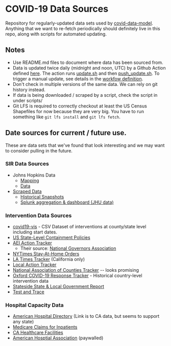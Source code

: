 # COVID-19 Data Sources
Repository for regularly-updated data sets used by
[covid-data-model](https://github.com/covid-projections/covid-data-model). Anything that we want to re-fetch periodically should definitely live in this repo, along with scripts for automated updating.

## Notes
* Use README.md files to document where data has been sourced from.
* Data is updated twice daily (midnight and noon, UTC) by a Github Action defined [here](./.github/workflows/update_data.yml). 
  The action runs [update.sh](./update.sh) and then [push_update.sh](./push_update.sh).
  To trigger a manual update, see details in the [workfow definition](./.github/workflows/update_data.yml#L6).
* Don't check in multiple versions of the same data. We can rely on git history
  instead.
* If data is being downloaded / scraped by a script, check the script in under
  scripts/
* Git LFS is required to correctly checkout at least the US Census Shapefiles
  for now because they are very big. You have to run something like `git lfs
  install` and `git lfs fetch`.

## Date sources for current / future use.
These are data sets that we've found that look interesting and we may want to consider pulling in the future.

### SIR Data Sources

* Johns Hopkins Data
  * [Mapping](https://systems.jhu.edu/research/public-health/ncov/)
  * [Data](https://github.com/CSSEGISandData/COVID-19)
* [Scraped Data](https://github.com/lazd/coronadatascraper)
  * [Historical Snapshots](https://github.com/lazd/coronadatascraper-cache)
  * [Splunk aggregation & dashboard (JHU data)](https://github.com/splunk/corona_virus)

### Intervention Data Sources

* [covid19-vis](https://github.com/covidvis/covid19-vis/blob/master/data/quarantine-activity-US-Apr16.csv) - CSV Dataset of interventions at county/state level including start dates.
* [US State-Level Containment Policies](https://www.multistate.us/pages/covid-19-policy-tracker)
* [AEI Action Tracker](https://www.aei.org/covid-2019-action-tracker/)
  * Their source: [National Governors Association](https://www.nga.org/coronavirus/#actions)
* [NYTimes Stay-At-Home Orders](https://www.nytimes.com/interactive/2020/us/coronavirus-stay-at-home-order.html)
* [LA Times Tracker](https://www.latimes.com/projects/california-coronavirus-cases-tracking-outbreak/) (California only)
* [Local Action Tracker](https://www.nlc.org/program-initiative/covid-19-local-action-tracker)
* [National Association of Counties Tracker](https://ce.naco.org/?dset=COVID-19&ind=Emergency%20Declaration%20Types) -- looks promising
* [Oxford COVID-19 Response Tracker](https://www.bsg.ox.ac.uk/research/research-projects/oxford-covid-19-government-response-tracker) - Historical country-level intervention data
* [Stateside State & Local Government Report](https://www.stateside.com/sites/default/files/2020-03/Covid-19%20Overview_33020_3p_pub.pdf)
* [Test and Trace](https://testandtrace.com/)

### Hospital Capacity Data

* [American Hospital Directory](https://www.ahd.com/states/hospital_CA.html) (Link is to CA data, but seems to support any state)
* [Medicare Claims for Inpatients](https://www.cms.gov/Research-Statistics-Data-and-Systems/Statistics-Trends-and-Reports/Hospital-Service-Area-File)
* [CA Healthcare Facilities](https://data.chhs.ca.gov/dataset/licensed-healthcare-facility-listing/resource/641c5557-7d65-4379-8fea-6b7dedbda40b?inner_span=True)
* [American Hosptial Association](https://www.ahadata.com/aha-hospital-statistics/) (paywalled)
